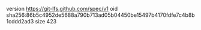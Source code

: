 version https://git-lfs.github.com/spec/v1
oid sha256:86b5c4952de5688a790b713ad05b04450be15497b4170fdfe7c4b8b1cddd2ad3
size 423
